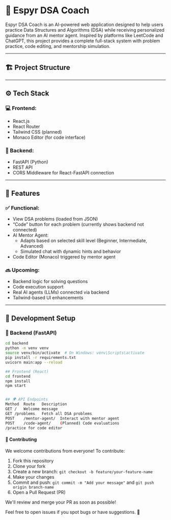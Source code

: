 # 🧠 Espyr DSA Coach

Espyr DSA Coach is an AI-powered web application designed to help users practice Data Structures and Algorithms (DSA) while receiving personalized guidance from an AI mentor agent. Inspired by platforms like LeetCode and ChatGPT, this project provides a complete full-stack system with problem practice, code editing, and mentorship simulation.

---

## 🏗️ Project Structure
---

## ⚙️ Tech Stack

### 💻 Frontend:
- React.js
- React Router
- Tailwind CSS (planned)
- Monaco Editor (for code interface)

### 🧠 Backend:
- FastAPI (Python)
- REST API
- CORS Middleware for React-FastAPI connection

---

## 🚀 Features

### ✅ Functional:
- View DSA problems (loaded from JSON)
- “Code” button for each problem (currently shows backend not connected)
- AI Mentor Agent:
  - Adapts based on selected skill level (Beginner, Intermediate, Advanced)
  - Simulated chat with dynamic hints and behavior
- Code Editor (Monaco) triggered by mentor agent

### 🔜 Upcoming:
- Backend logic for solving questions
- Code execution support
- Real AI agents (LLMs) connected via backend
- Tailwind-based UI enhancements

---

## 🧪 Development Setup

### 🔧 Backend (FastAPI)
```bash
cd backend
python -m venv venv
source venv/bin/activate  # On Windows: venv\Scripts\activate
pip install -r requirements.txt
uvicorn main:app --reload

## Frontend (React)
cd frontend
npm install
npm start


## 🌍 API Endpoints
Method	Route	Description
GET	/	Welcome message
GET	/problems	Fetch all DSA problems
POST	/mentor-agent/	Interact with mentor agent
POST	/code-agent/	(Planned) Code evaluations
/practice for code editor
```

#### 🤝 Contributing

We welcome contributions from everyone! To contribute:

1. Fork this repository
2. Clone your fork
3. Create a new branch: `git checkout -b feature/your-feature-name`
4. Make your changes
5. Commit and push: `git commit -m "Add your message"` and `git push origin branch-name`
6. Open a Pull Request (PR)

We'll review and merge your PR as soon as possible!

Feel free to open issues if you spot bugs or have suggestions. 🙌
